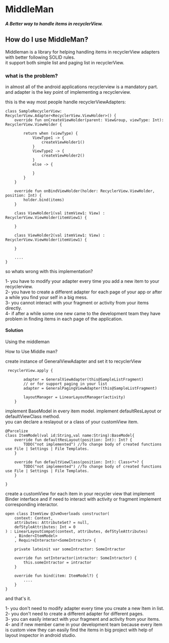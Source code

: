 # MiddleMan
##### A Better way to handle items in recyclerView.

How do I use MiddleMan?
-------------------

Middleman is a library for helping handling items in recyclerView adapters with better following SOLID rules.     
it support both simple list and paging list in recyclerView.      

### what is the problem?
in almost all of the android applications recyclerview is a mandatory part.     
and adapter is the key point of implementing a recyclerview.

this is the way most people handle recyclerViewAdapters:

    class SampleRecyclerView: RecyclerView.Adapter<RecyclerView.ViewHolder>() {
        override fun onCreateViewHolder(parent: ViewGroup, viewType: Int): RecyclerView.ViewHolder {
    
            return when (viewType) {
                ViewType1 -> {
                    createViewHolder1()
                }
                ViewType2 -> {
                    createViewHolder2()
                }
                else -> {
    
                }
            }
        }
    
        override fun onBindViewHolder(holder: RecyclerView.ViewHolder, position: Int) {
            holder.bind(items)
        }
    
        class ViewHolder1(val itemView1: View) : RecyclerView.ViewHolder(itemView1) {
    
        }
    
        class ViewHolder2(val itemView1: View) : RecyclerView.ViewHolder(itemView1) {
    
        }
        
        ....
    }

so whats wrong with this implementation?      

1- you have to modify your adapter every time you add a new item to your recyclerview.    
2- you have to create a different adapter for each page of your app or after a while 
you find your self in a big mess.       
3- you cannot interact with your fragment or activity from your items directly.     
4- if after a while some one new came to the development team they have problem in 
   finding items in each page of the application.    

#### Solution
Using the middleman      

How to Use Middle man?

create instance of GeneralViewAdapter and set it to recyclerView 

     recyclerView.apply {

            adapter = GeneralViewAdapter(this@SampleListFragment)
            // or for support paging in your list
            adapter = GeneralPagingViewAdapter(this@SampleListFragment)
            
            layoutManager = LinearLayoutManager(activity)
        }

implement BaseModel in every item model.
implement defaultResLayout or defaultViewClass method.    
you can declare a reslayout or a class of your customView item.     

    @Parcelize
    class ItemModel(val id:String,val name:String):BaseModel{
        override fun defaultResLayout(position: Int): Int? {
            TODO("not implemented") //To change body of created functions use File | Settings | File Templates.
        }
    
        override fun defaultViewClass(position: Int): Class<*>? {
            TODO("not implemented") //To change body of created functions use File | Settings | File Templates.
        }
    
    }
    
create a customView for each item in your recycler view that 
implement Binder interface and if need to interact with 
activity or fragment implement corresponding interactor.     

    open class ItemView @JvmOverloads constructor(
        context: Context,
        attributes: AttributeSet? = null,
        defStyleAttributes: Int = 0
    ) : LinearLayoutCompat(context, attributes, defStyleAttributes)
        , Binder<ItemModel>
        , RequireInteractor<SomeIntractor> {
    
        private lateinit var someIntractor: SomeIntractor
    
        override fun setInteractor(intractor: SomeIntractor) {
            this.someIntractor = intractor
        }
    
        override fun bind(item: ItemModel?) {
            ....
        }
    }
 
 and that's it.
 
 1- you don't need to modify adapter every time you create a new Item in list.       
 2- you don't need to create a different adapter for different pages.     
 3- you can easily interact with your fragment and activity from your items.    
 4- and if new member came in your development team because every item is custom view they
 can easily find the items in big project with help of layout inspector in android studio.
    